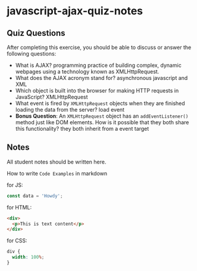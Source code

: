# javascript-ajax-quiz-notes

## Quiz Questions

After completing this exercise, you should be able to discuss or answer the following questions:

- What is AJAX?
  programming practice of building complex, dynamic webpages using a technology known as XMLHttpRequest.
- What does the AJAX acronym stand for?
  asynchronous javascript and XML
- Which object is built into the browser for making HTTP requests in JavaScript?
  XMLHttpRequest
- What event is fired by `XMLHttpRequest` objects when they are finished loading the data from the server?
  load event
- **Bonus Question**: An `XMLHttpRequest` object has an `addEventListener()` method just like DOM elements. How is it possible that they both share this functionality?
  they both inherit from a event target

## Notes

All student notes should be written here.

How to write `Code Examples` in markdown

for JS:

```javascript
const data = 'Howdy';
```

for HTML:

```html
<div>
  <p>This is text content</p>
</div>
```

for CSS:

```css
div {
  width: 100%;
}
```
